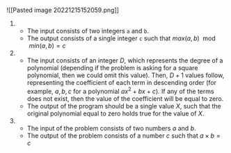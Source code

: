![[Pasted image 20221215152059.png]]

1) 
   - The input consists of two integers `a` and `b`.
   - The output consists of a single integer `c` such that $max(a, b) \mod min(a, b) = c$

2) 
   - The input consists of an integer $D$, which represents the degree of a polynomial (depending if the problem is asking for a square polynomial, then we could omit this value). Then, $D + 1$ values follow, representing the coefficient of each term in descending order (for example, $a, b, c$ for a polynomial $ax^2 + bx + c$). If any of the terms does not exist, then the value of the coefficient will be equal to zero.
   - The output of the program should be a single value $X$, such that the original polynomial equal to zero holds true for the value of $X$.

3) 
   - The input of the problem consists of two numbers $a$ and $b$.
   - The output of the problem consists of a number $c$ such that $a \times b = c$